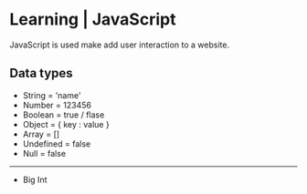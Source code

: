 
# Learning | JavaScript

JavaScript is used make add user interaction to a website.

## Data types

- String = 'name'
- Number = 123456
- Boolean = true / flase
- Object = { key : value }
- Array = []
- Undefined = false
- Null = false
****************
- Big Int


